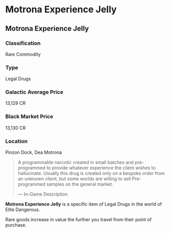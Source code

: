 # Motrona Experience Jelly
## Motrona Experience Jelly

### Classification

Rare Commodity

### Type

Legal Drugs

### Galactic Average Price

13,129 CR

### Black Market Price

13,130 CR

### Location

Pinzon Dock, Dea Motrona

> 
> 
> A programmable narcotic created in small batches and pre-programmed to provide whatever experience the client wishes to hallucinate. Usually this drug is created only on a bespoke order from an unknown client, but some worlds are willing to sell Pre-programmed samples on the general market.
> 
> 
> — In-Game Description
> 

**Motrona Experience Jelly** is a specific item of Legal Drugs in the world of Elite Dangerous.

Rare goods increase in value the further you travel from their point of purchase.